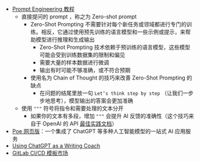 - [Prompt Engineering 教程](https://learningprompt.wiki/)
	- 直接提问的 prompt ，称之为 Zero-shot prompt
		- Zero-Shot Prompting 不需要针对每个新任务或领域都进行专门的训练。相反，它通过使用预先训练的语言模型和一些示例或提示，来帮助模型进行推理和生成输出
			- Zero-Shot Prompting 技术依赖于预训练的语言模型，这些模型可能会受到训练数据集的限制和偏见
			- 需要大量的样本数据进行微调
			- 输出有时可能不够准确，或不符合预期
		- 使用名为 Chain of Thought 的技巧来改善 Zero-Shot Prompting 的缺点
			- 在问题的结尾里放一句 `Let‘s think step by step` （让我们一步步地思考），模型输出的答案会更加准确
	- 使用 `"""` 符号将指令和需要处理的文本分开
		- 如果你的文本有多段，增加 `"""` 会提升 AI 反馈的准确性（这个技巧来自于 OpenAI 的 API [最佳实践文档](https://help.openai.com/en/articles/6654000-best-practices-for-prompt-engineering-with-openai-api)）
- [Poe 网页版](https://free.com.tw/poe-web/)：一个集成了 ChatGPT 等多种人工智能模型的一站式 AI 应用服务
- [Using ChatGPT as a Writing Coach](https://blog.nateliason.com/p/chatgpt-writing-coach)
- [GitLab CI/CD 模板市场](https://r2devops.io/)